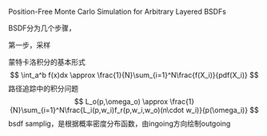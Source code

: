Position-Free Monte Carlo Simulation for Arbitrary Layered BSDFs  

BSDF分为几个步骤，

第一步，采样

蒙特卡洛积分的基本形式
$$
\int_a^b f(x)dx \approx \frac{1}{N}\sum_{i=1}^N\frac{f(X_i)}{pdf(X_i)}
$$
路径追踪中的积分问题
$$
L_o(p,\omega_o) \approx \frac{1}{N}\sum_{i=1}^N\frac{L_i(p,w_i)f_r(p,w_i,w_o)(n\cdot w_i)}{p(\omega_i)}
$$
bsdf samplig，是根据概率密度分布函数，由ingoing方向绘制outgoing